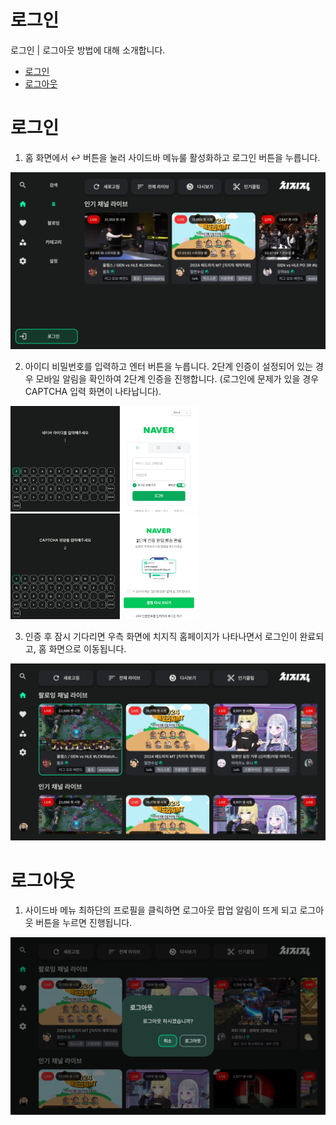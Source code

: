 # 로그인
로그인 | 로그아웃 방법에 대해 소개합니다.

- [로그인](#로그인)
- [로그아웃](#로그아웃)

# 로그인


1. 홈 화면에서 :leftwards_arrow_with_hook: 버튼을 눌러 사이드바 메뉴룰 활성화하고 로그인 버튼을 누릅니다. 
<p align="left">
    <img src="../images/usage/login/01.png" width="600" >
</p>

2. 아이디 비밀번호를 입력하고 엔터 버튼을 누릅니다. 2단계 인증이 설정되어 있는 경우 모바일 알림을 확인하여 2단계 인증을 진행합니다. (로그인에 문제가 있을 경우 CAPTCHA 입력 화면이 나타납니다).
<p float="left">
    <img src="../images/usage/login/02.png" width="300" >
    <img src="../images/usage/login/03.png" width="300" >
</p>

3. 인증 후 잠시 기다리면 우측 화면에 치지직 홈페이지가 나타나면서 로그인이 완료되고, 홈 화면으로 이동됩니다.
<p float="left">
    <img src="../images/usage/login/04.png" width="600" >
</p>


# 로그아웃
1. 사이드바 메뉴 최하단의 프로필을 클릭하면 로그아웃 팝업 알림이 뜨게 되고 로그아웃 버튼을 누르면 진행됩니다. 
<p float="left">
    <img src="../images/usage/login/05.png" width="600" >
</p>




